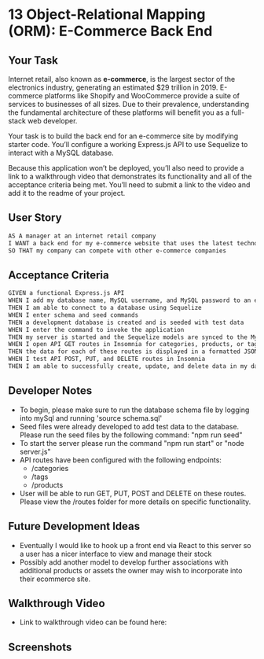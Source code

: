 # 13 Object-Relational Mapping (ORM): E-Commerce Back End

## Your Task

Internet retail, also known as **e-commerce**, is the largest sector of the electronics industry, generating an estimated $29 trillion in 2019. E-commerce platforms like Shopify and WooCommerce provide a suite of services to businesses of all sizes. Due to their prevalence, understanding the fundamental architecture of these platforms will benefit you as a full-stack web developer.

Your task is to build the back end for an e-commerce site by modifying starter code. You’ll configure a working Express.js API to use Sequelize to interact with a MySQL database.

Because this application won’t be deployed, you’ll also need to provide a link to a walkthrough video that demonstrates its functionality and all of the acceptance criteria being met. You’ll need to submit a link to the video and add it to the readme of your project.

## User Story

```md
AS A manager at an internet retail company
I WANT a back end for my e-commerce website that uses the latest technologies
SO THAT my company can compete with other e-commerce companies
```

## Acceptance Criteria

```md
GIVEN a functional Express.js API
WHEN I add my database name, MySQL username, and MySQL password to an environment variable file
THEN I am able to connect to a database using Sequelize
WHEN I enter schema and seed commands
THEN a development database is created and is seeded with test data
WHEN I enter the command to invoke the application
THEN my server is started and the Sequelize models are synced to the MySQL database
WHEN I open API GET routes in Insomnia for categories, products, or tags
THEN the data for each of these routes is displayed in a formatted JSON
WHEN I test API POST, PUT, and DELETE routes in Insomnia
THEN I am able to successfully create, update, and delete data in my database
```

## Developer Notes
- To begin, please make sure to run the database schema file by logging into mySql and running 'source schema.sql'
- Seed files were already developed to add test data to the database. Please run the seed files by the following command: "npm run seed"
- To start the server please run the command "npm run start" or "node server.js"
- API routes have been configured with the following endpoints:
    - /categories
    - /tags
    - /products
- User will be able to run GET, PUT, POST and DELETE on these routes. Please view the /routes folder for more details on specific functionality. 


## Future Development Ideas
- Eventually I would like to hook up a front end via React to this server so a user has a nicer interface to view and manage their stock
- Possibly add another model to develop further associations with additional products or assets the owner may wish to incorporate into their ecommerce site.

## Walkthrough Video
- Link to walkthrough video can be found here: 

## Screenshots